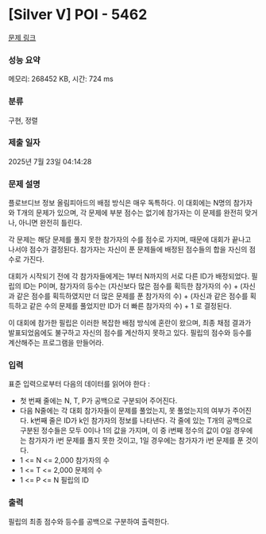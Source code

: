 # [Silver V] POI - 5462 

[문제 링크](https://www.acmicpc.net/problem/5462) 

### 성능 요약

메모리: 268452 KB, 시간: 724 ms

### 분류

구현, 정렬

### 제출 일자

2025년 7월 23일 04:14:28

### 문제 설명

<p>플로브디브 정보 올림피아드의 배점 방식은 매우 독특하다. 이 대회에는 N명의 참가자와 T개의 문제가 있으며, 각 문제에 부분 점수는 없기에 참가자는 이 문제를 완전히 맞거나, 아니면 완전히 틀린다.</p>

<p>각 문제는 해당 문제를 풀지 못한 참가자의 수를 점수로 가지며, 때문에 대회가 끝나고 나서야 점수가 결정된다. 참가자는 자신이 푼 문제들에 배정된 점수들의 합을 자신의 점수로 가진다.</p>

<p>대회가 시작되기 전에 각 참가자들에게는 1부터 N까지의 서로 다른 ID가 배정되었다. 필립의 ID는 P이며, 참가자의 등수는 (자신보다 많은 점수를 획득한 참가자의 수) + (자신과 같은 점수를 획득하였지만 더 많은 문제를 푼 참가자의 수) + (자신과 같은 점수를 획득하고 같은 수의 문제를 풀었지만 ID가 더 빠른 참가자의 수) + 1 로 결정된다.</p>

<p>이 대회에 참가한 필립은 이러한 복잡한 배점 방식에 혼란이 왔으며, 최종 채점 결과가 발표되었음에도 불구하고 자신의 점수를 계산하지 못하고 있다. 필립의 점수와 등수를 계산해주는 프로그램을 만들어라.</p>

### 입력 

 <p>표준 입력으로부터 다음의 데이터를 읽어야 한다 :</p>

<ul>
	<li>첫 번째 줄에는 N, T, P가 공백으로 구분되어 주어진다.</li>
	<li>다음 N줄에는 각 대회 참가자들이 문제를 풀었는지, 못 풀었는지의 여부가 주어진다. k번째 줄은 ID가 k인 참가자의 정보를 나타낸다. 각 줄에 있는 T개의 공백으로 구분된 정수들은 모두 0이나 1의 값을 가지며, 이 중 i번째 정수의 값이 0일 경우에는 참가자가 i번 문제를 풀지 못한 것이고, 1일 경우에는 참가자가 i번 문제를 푼 것이다.</li>
	<li>1 <= N <= 2,000 참가자의 수</li>
	<li>1 <= T <= 2,000 문제의 수</li>
	<li>1 <= P <= N 필립의 ID</li>
</ul>

### 출력 

 <p>필립의 최종 점수와 등수를 공백으로 구분하여 출력한다.</p>

